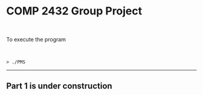 # COMP 2432 Group Project <br>
<br>
<p>To execute the program</p><br>

    > ./PMS

---

## Part 1 is under construction